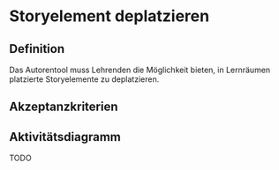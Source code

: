 # Storyelement deplatzieren


## Definition

Das Autorentool muss Lehrenden die Möglichkeit bieten, in Lernräumen platzierte Storyelemente zu deplatzieren. 


## Akzeptanzkriterien


## Aktivitätsdiagramm
TODO

